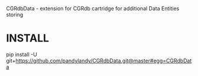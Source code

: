 CGRdbData - extension for CGRdb cartridge for additional Data Entities storing

# INSTALL 
pip install -U git+https://github.com/pandylandy/CGRdbData.git@master#egg=CGRdbData
